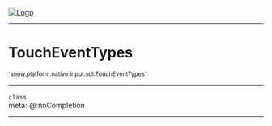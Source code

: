 
[![Logo](../../../../../../images/logo.png)](../../../../../../api/index.html)

---



<h1>TouchEventTypes</h1>
<small>`snow.platform.native.input.sdl.TouchEventTypes`</small>



---

`class`
<span class="meta">
<br/>meta: @:noCompletion
</span>


---

&nbsp;
&nbsp;

